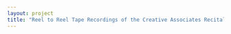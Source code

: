 ```yaml
--- 
layout: project 
title: "Reel to Reel Tape Recordings of the Creative Associates Recitals at the University at Buffalo, 1964-1980" 
---
```



